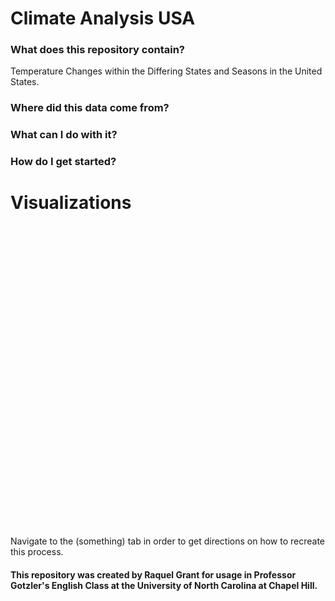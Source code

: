 # Climate Analysis USA

### What does this repository contain?

Temperature Changes within the Differing States and Seasons in the United States.
### Where did this data come from?

### What can I do with it?

### How do I get started?

# Visualizations

<div style="min-height:483px"><Graph></Graph><noscript><img src="https://datawrapper.dwcdn.net/vOH2p/full.png" alt="" /></noscript></div>



Navigate to the (something) tab in order to get directions on how to recreate this process. 
#### This repository was created by Raquel Grant for usage in Professor Gotzler's English Class at the University of North Carolina at Chapel Hill. 
